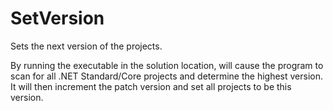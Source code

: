 # SetVersion
Sets the next version of the projects.

By running the executable in the solution location, will cause the program to scan for all .NET Standard/Core projects and determine the highest version.
It will then increment the patch version and set all projects to be this version.
